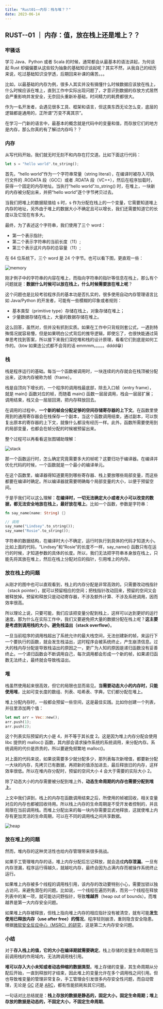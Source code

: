 ```yaml
---
title: "Rust01——内存：栈与堆？？"
date: 2023-06-14
---
```


## RUST--01 ｜ 内存：值，放在栈上还是堆上？？ 

### 牢骚话

学习 Java、Python 或者 Scala 的时候，通常都会从最基本的语法讲起，为何谈起 Rust 却偏偏要从这些较为抽象的基础知识谈起呢？其实不然，从我自己的经历来说，吃过基础知识没学透，后期回来补课的痛苦。。。

比如，以最基础的内存为例，很多人其实并没有搞懂什么时候数据应该放在栈上，什么时候应该在堆上，直到工作中实际出现问题了，才意识到数据的存放方式居然会严重影响并发安全，无奈回头重新补基础，时间精力的耗费都很大。

作为一名开发者，会遇见很多工具、框架和语言，但这类东西无论怎么变，底层的逻辑都是通用的，正所谓“万变不离其宗”。

在学习一门新的语言中，最基本的概念就是代码中的变量和值，而存放它们的地方是内存，那么你真的有了解过内存吗？？

### 内存

从写代码开始，我们就无时无刻不和内存在打交道。比如下面这行代码：

```rust
let s = "hello world".to_string();
```

首先，“hello world”作为一个字符串常量（string literal），在编译时被存入可执行文件的 .RODATA 段（GCC）或者 .RDATA 段（VC++），然后在程序加载时，获得一个固定的内存地址。当执行“hello world”.to_string() 时，在堆上，一块新的内存被分配出来，并把“hello world”逐个字节拷贝过去。

当我们把堆上的数据赋值给 s 时，s 作为分配在栈上的一个变量，它需要知道堆上内存的地址，另外由于堆上的数据大小不确定且可以增长，我们还需要知道它的长度以及它现在有多大。

最终，为了表述这个字符串，我们使用了三个 word：

- 第一个表示指针;
- 第二个表示字符串的当前长度（11）;
- 第三个表示这片内存的总容量（11）;

在 64 位系统下，三个 word 是 24 个字节。也可以看下图，更直观一些：

![memory](https://quakewang.github.io/tech/rust/images/01_A_memory.jpg)

刚才例子中的字符串的内容在堆上，而指向字符串的指针等信息在栈上，那么有个问题就是：**数据什么时候可以放在栈上，什么时候需要放在堆上呢**？

这个问题也是比较考验程序员的基本功是否扎实的，很多使用自动内存管理语言比如 Java/Python 的开发者，可能有一些模糊的印象或者规则：

- 基本类型（primitive type）存储在栈上，对象存储在堆上；
- 少量数据存储在栈上，大量的数据存储在堆上。

这么回答，虽然对，但并没有抓到实质。如果在工作中只背规则套公式，一遇到特殊情况就容易懵，但是如果明白公式背后的推导逻辑，即使忘了，也很快能通过简单思考找到答案，所以接下来我们深挖堆和栈的设计原理，看看它们到底是如何工作的。（btw 如果连公式都不会背的话 emmmm。。。。。dddd😁）

### 栈

栈是程序运行的基础。每当一个函数被调用时，一块连续的内存就会在栈顶被分配出来，这块内存被称为帧（frame）。

栈是自顶向下增长的，一个程序的调用栈最底部，除去入口帧（entry frame），就是 main() 函数对应的帧，而随着 main() 函数一层层调用，栈会一层层扩展；调用结束，栈又会一层层回溯，把内存释放回去。

在调用的过程中，**一个新的帧会分配足够的空间存储寄存器的上下文**。在函数里使用到的通用寄存器会在栈保存一个副本，当这个函数调用结束，通过副本，可以恢复出原本的寄存器的上下文，就像什么都没有经历一样。此外，函数所需要使用到的局部变量，也都会在帧分配的时候被预留出来。

整个过程可以再看看这张图辅助理解：

![stack](https://quakewang.github.io/tech/rust/images/01_B_stack.jpg)

那一个函数运行时，怎么确定究竟需要多大的帧呢？这要归功于编译器。在编译并优化代码的时候，一个函数就是一个最小的编译单元。

在这个函数里，编译器得知道要用到哪些寄存器、栈上要放哪些局部变量，而这些都要在编译时确定。所以编译器就需要明确每个局部变量的大小，以便于预留空间。

于是乎我们可以这么理解：**在编译时，一切无法确定大小或者大小可以改变的数据，都无法安全地放在栈上，最好放在堆上**。比如一个函数，参数是字符串：

```rust
fn say_name(name: String) {}

// 调用
say_name("Lindsey".to_string());
say_name("Rosie".to_string());
```

字符串的数据结构，在编译时大小不确定，运行时执行到具体的代码才知道大小。比如上面的代码，“Lindsey”和“Rosie”的长度不一样，say_name() 函数只有在运行的时候，才知道参数的具体的长度。所以，我们无法把字符串本身放在栈上，只能先将其放在堆上，然后在栈上分配对应的指针，引用堆上的内存。

### 放在栈上的问题

从刚才的图中也可以直观看到，栈上的内存分配是非常高效的。只需要改动栈指针（stack pointer），就可以预留相应的空间；把栈指针改动回来，预留的空间又会被释放掉。预留和释放只是动动寄存器，不涉及额外计算、不涉及系统调用，因而效率很高。

所以理论上说，只要可能，我们应该把变量分配到栈上，这样可以达到更好的运行速度。那为什么在实际工作中，我们又要避免把大量的数据分配在栈上呢？**这主要是考虑到调用栈的大小，避免栈溢出（stack overflow）**。

一旦当前程序的调用栈超出了系统允许的最大栈空间，无法创建新的帧，来运行下一个要执行的函数，就会发生栈溢出，这时程序会被系统终止，产生崩溃信息。过大的栈内存分配是导致栈溢出的原因之一，更广为人知的原因是递归函数没有妥善终止。一个递归函数会不断调用自己，每次调用都会形成一个新的帧，如果递归函数无法终止，最终就会导致栈溢出。

### 堆

栈虽然使用起来很高效，但它的局限也显而易见。**当需要动态大小的内存时，只能使用堆**，比如可变长度的数组、列表、哈希表、字典，它们都分配在堆上。

堆上分配内存时，一般都会预留一些空间，这是最佳实践。比如你创建一个列表，并往里添加两个值：

```rust
let mut arr = Vec::new();
arr.push(1);
arr.push(2);
```

这个列表实际预留的大小是 4，并不等于其长度 2。这是因为堆上内存分配会使用 libc 提供的 malloc() 函数，其内部会请求操作系统的系统调用，来分配内存。系统调用的代价是昂贵的，所以要避免频繁地 malloc()。

对上面的代码来说，如果说需要多少就分配多少，那列表每次新增值，都要新分配一大块的内存，先拷贝已有数据，再把新的值添加进去，最后释放旧的内存，这样效率很低。所以在堆内存分配时，预留的空间大小 4 会大于需要的实际大小 2。

除了动态大小的内存需要被分配到堆上外，**动态生命周期的内存也需要分配到堆上**。

上文中我们讲到，栈上的内存在函数调用结束之后，所使用的帧被回收，相关变量对应的内存也都被回收待用。所以栈上内存的生命周期是不受开发者控制的，并且局限在当前调用栈。而堆上分配出来的每一块内存需要显式地释放，这就使堆上内存有更加灵活的生命周期，可以在不同的调用栈之间共享数据。

![heap](https://quakewang.github.io/tech/rust/images/01_C_heap.jpg)

### 放在堆上的问题

然而，堆内存的这种灵活性也给内存管理带来很多挑战。

如果手工管理堆内存的话，堆上内存分配后忘记释放，就会造成**内存泄漏**。一旦有内存泄漏，程序运行得越久，就越吃内存，最终会因为占满内存而被操作系统终止运行。

如果堆上内存被多个线程的调用栈引用，该内存的改动要特别小心，需要加锁以独占访问，来避免潜在的问题。比如说，一个线程在遍历列表，而另一个线程在释放列表中的某一项，就可能访问野指针，导致**堆越界**（heap out of bounds）。而堆越界是第一大内存安全问题。

如果堆上内存被释放，但栈上指向堆上内存的相应指针没有被清空，就有可能**发生使用已释放内存（use after free）的情况**，程序轻则崩溃，重则隐含安全隐患。根据[微软安全反应中心（MSRC）的研究](https://github.com/Microsoft/MSRC-Security-Research/blob/master/presentations/2019_02_BlueHatIL/2019_01%20-%20BlueHatIL%20-%20Trends%2C%20challenge%2C%20and%20shifts%20in%20software%20vulnerability%20mitigation.pdf)，这是第二大内存安全问题。

### 小结

对于**存入栈上的值，它的大小在编译期就需要确定**。栈上存储的变量生命周期在当前调用栈的作用域内，无法跨调用栈引用。

**堆可以存入大小未知或者动态伸缩的数据类型**。堆上存储的变量，其生命周期从分配后开始，一直到释放时才结束，因此堆上的变量允许在多个调用栈之间引用。但也导致堆变量的管理非常复杂，手工管理会引发很多内存安全性问题，而自动管理，无论是 [GC](https://en.wikipedia.org/wiki/Tracing_garbage_collection) 还是 [ARC](https://en.wikipedia.org/wiki/Automatic_Reference_Counting)，都有性能损耗和其它问题。

一句话对比总结就是：**栈上存放的数据是静态的，固定大小，固定生命周期；堆上存放的数据是动态的，不固定大小，不固定生命周期**。
